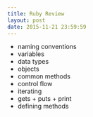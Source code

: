 ```yaml
---
title: Ruby Review 
layout: post
date: 2015-11-21 23:59:59
---
```


* naming conventions
* variables
* data types
* objects
* common methods
* control flow
* iterating
* gets + puts + print
* defining methods